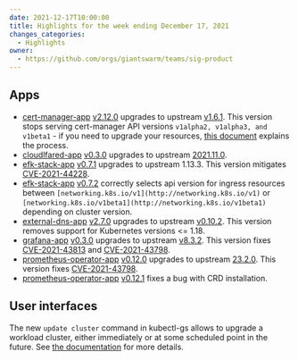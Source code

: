 ```yaml
---
date: 2021-12-17T10:00:00
title: Highlights for the week ending December 17, 2021
changes_categories:
  - Highlights
owner:
  - https://github.com/orgs/giantswarm/teams/sig-product
---
```


## Apps

* [cert-manager-app](https://github.com/giantswarm/cert-manager-app/) [v2.12.0](https://github.com/giantswarm/cert-manager-app/blob/master/CHANGELOG.md#2120---2021-12-16) upgrades to upstream [v1.6.1](https://github.com/jetstack/cert-manager/releases/tag/v1.6.1). This version stops serving cert-manager API versions `v1alpha2, v1alpha3, and v1beta1` - if you need to upgrade your resources, [this document](https://cert-manager.io/docs/installation/upgrading/remove-deprecated-apis/#upgrading-existing-cert-manager-resources) explains the process.
* [cloudlfared-app](https://github.com/giantswarm/cloudflared-app) [v0.3.0](https://github.com/giantswarm/cloudflared-app/blob/v0.3.0/CHANGELOG.md#030---2021-12-16) upgrades to upstream [2021.11.0](https://github.com/cloudflare/cloudflared/releases/tag/2021.12.1).
* [efk-stack-app](https://github.com/giantswarm/efk-stack-app) [v0.7.1](https://github.com/giantswarm/efk-stack-app/blob/master/CHANGELOG.md#071---2021-12-14) upgrades to upstream 1.13.3. This version mitigates [CVE-2021-44228](https://nvd.nist.gov/vuln/detail/CVE-2021-44228).
* [efk-stack-app](https://github.com/giantswarm/efk-stack-app) [v0.7.2](https://github.com/giantswarm/efk-stack-app/blob/master/CHANGELOG.md#072---2021-12-16) correctly selects api version for ingress resources between `[networking.k8s.io/v1](http://networking.k8s.io/v1)` or `[networking.k8s.io/v1beta1](http://networking.k8s.io/v1beta1)` depending on cluster version.
* [external-dns-app](https://github.com/giantswarm/external-dns-app/) [v2.7.0](https://github.com/giantswarm/external-dns-app/blob/master/CHANGELOG.md#270---2021-12-16) upgrades to upstream [v0.10.2](https://github.com/kubernetes-sigs/external-dns/releases/tag/v0.10.2). This version removes support for Kubernetes versions <= 1.18.
* [grafana-app](https://github.com/giantswarm/grafana-app/) [v0.3.0](https://github.com/giantswarm/grafana-app/blob/master/CHANGELOG.md#030---2021-12-16) upgrades to upstream [v8.3.2](https://github.com/grafana/grafana/releases/tag/v8.3.2). This version fixes [CVE-2021-43813](https://nvd.nist.gov/vuln/detail/CVE-2021-43813) and [CVE-2021-43798](https://nvd.nist.gov/vuln/detail/CVE-2021-43798).
* [prometheus-operator-app](https://github.com/giantswarm/prometheus-operator-app/) [v0.12.0](https://github.com/giantswarm/prometheus-operator-app/blob/master/CHANGELOG.md#0120---2021-12-14) upgrades to upstream [23.2.0](https://github.com/prometheus-community/helm-charts/releases/tag/kube-prometheus-stack-23.2.0). This version fixes [CVE-2021-43798](https://nvd.nist.gov/vuln/detail/CVE-2021-43798).
* [prometheus-operator-app](https://github.com/giantswarm/prometheus-operator-app/) [v0.12.1](https://github.com/giantswarm/prometheus-operator-app/blob/master/CHANGELOG.md#0121---2021-12-17) fixes a bug with CRD installation.

## User interfaces

The new `update cluster` command in kubectl-gs allows to upgrade a workload cluster, either immediately or at some scheduled point in the future. See [the documentation](https://docs.giantswarm.io/ui-api/kubectl-gs/update-cluster/) for more details.
